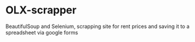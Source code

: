 # OLX-scrapper
BeautifulSoup and Selenium, scrapping site for rent prices and saving it to a spreadsheet via google forms
